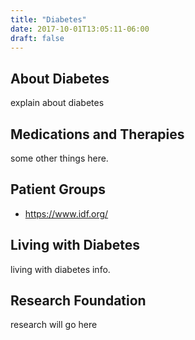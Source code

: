 ```yaml
---
title: "Diabetes"
date: 2017-10-01T13:05:11-06:00
draft: false
---
```


## About Diabetes

explain about diabetes

## Medications and Therapies

some other things here.

## Patient Groups

- https://www.idf.org/

## Living with Diabetes

living with diabetes info.

## Research Foundation

research will go here
